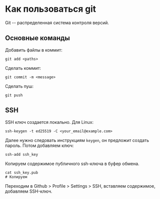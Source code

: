 # Как пользоваться git
Git -- распределенная система контроля версий.

## Основные команды
Добавить файлы в коммит: 
```
git add <paths>
```
Сделать коммит:
```
git commit -m <message>
```
Сделать пуш:
```
git push
```

## SSH
SSH ключ создается локально. Для Linux:
```
ssh-keygen -t ed25519 -C <your_email@example.com>
```
Далее нужно следовать инструкциям `keygen`, он предложит создать пароль.
Потом добавляем ключ:
```
ssh-add ssh_key
```
Копируем содержимое публичного ssh-ключа в буфер обмена.
```
cat ssh_key.pub
# Копируем 
```
Переходим в Github > Profile > Settings > SSH, вставляем содержимое, добавляем SSH-ключ.
